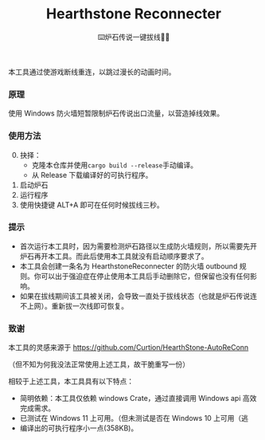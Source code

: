 <h1 align=center>Hearthstone Reconnecter</h1>
<p align=center>⌨️炉石传说一键拔线⛓️‍💥</p>
<br/>

本工具通过使游戏断线重连，以跳过漫长的动画时间。

### 原理

使用 Windows 防火墙短暂限制炉石传说出口流量，以营造掉线效果。

### 使用方法

0. 抉择：
   - 克隆本仓库并使用`cargo build --release`手动编译。
   - 从 Release 下载编译好的可执行程序。
1. 启动炉石
2. 运行程序
3. 使用快捷键 ALT+A 即可在任何时候拔线三秒。

### 提示

- 首次运行本工具时，因为需要检测炉石路径以生成防火墙规则，所以需要先开炉石再开本工具。而此后使用本工具就没有启动顺序要求了。
- 本工具会创建一条名为 HearthstoneReconnecter 的防火墙 outbound 规则。你可以出于强迫症在停止使用本工具后手动删除它，但保留也没有任何影响。
- 如果在拔线期间该工具被关闭，会导致一直处于拔线状态（也就是炉石传说连不上网）。重新拔一次线即可恢复。

### 致谢

本工具的灵感来源于 https://github.com/Curtion/HearthStone-AutoReConn

（但不知为何我没法正常使用上述工具，故干脆重写一份）

相较于上述工具，本工具具有以下特点：

- 简明依赖：本工具仅依赖 windows Crate，通过直接调用 Windows api 高效完成需求。
- 已测试在 Windows 11 上可用。（但未测试是否在 Windows 10 上可用（逃
- 编译出的可执行程序小一点(358KB)。
